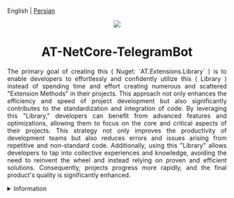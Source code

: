 English | [Persian](./README.fa-IR.md)

<p align="center">
	<img align="center" src="https://www.extensionmethod.com/wp-content/uploads/2020/09/ExtensionMethod_Logo_final_2.png">
</p>
<h1 align="center">
  AT-NetCore-TelegramBot
</h1>
<div>
	<p style="text-align: justify;">
	    The primary goal of creating this ( Nuget: `AT.Extensions.Library` ) is to enable developers to effortlessly and confidently utilize this ( Library ) instead of spending time and effort creating numerous and scattered "Extension Methods" in their projects. This approach not only enhances the efficiency and speed of project development but also significantly contributes to the standardization and integration of code. By leveraging this "Library," developers can benefit from advanced features and optimizations, allowing them to focus on the core and critical aspects of their projects. This strategy not only improves the productivity of development teams but also reduces errors and issues arising from repetitive and non-standard code. Additionally, using this "Library" allows developers to tap into collective experiences and knowledge, avoiding the need to reinvent the wheel and instead relying on proven and efficient solutions. Consequently, projects progress more rapidly, and the final product's quality is significantly enhanced.
	</p>
</div>

<details>

<summary>Information</summary>

### The table presented here is dedicated to project implementation methods
| Row  | Category | Number Of Methods
| :---: | :---: | :---:
| 01 | `CharExtension` | ---
| 02 | `DateTimeExtension` | ---
| 03 | `DirectoryInfoExtension` | ---
| 04 | `FileInfoExtension` | ---
| 05 | `HttpHandlerExtension` | ---
| 06 | `StringExtension` | ---
| 07 | `XMLExtension` | ---

</details>
